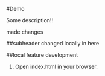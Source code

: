 #Demo

Some description!!

made changes


##subheader
changed locally in here

##local feature development
1. Open index.html in your browser.